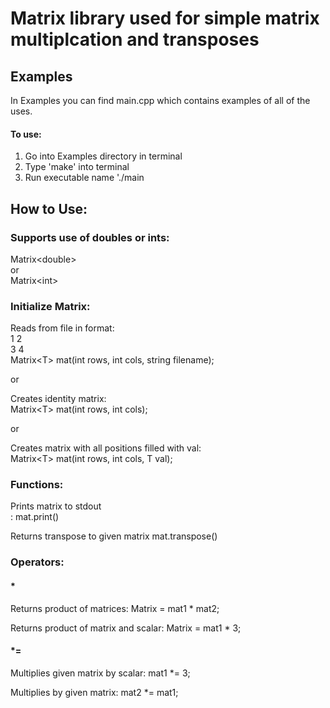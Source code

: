 # Matrix library used for simple matrix multiplcation and transposes

## Examples
In Examples you can find main.cpp which contains examples of all of the uses.
 #### To use:
 1. Go into Examples directory in terminal
 2. Type 'make' into terminal
 3. Run executable name './main
 
 ## How to Use: 

### Supports use of doubles or ints:
Matrix\<double\><br>
or<br>
Matrix\<int\>

### Initialize Matrix:
 Reads from file in format:<br>
1 2 <br>
3 4<br>
Matrix\<T\> mat(int rows, int cols, string filename);

or

Creates identity matrix:<br>
Matrix\<T\> mat(int rows, int cols);

or

Creates matrix with all positions filled with val:<br>
Matrix\<T\> mat(int rows, int cols, T val);

### Functions:
Prints matrix to stdout <br>:
mat.print()

Returns transpose to given matrix
mat.transpose()

### Operators:
#### *
 Returns product of matrices:
 Matrix<int> = mat1 * mat2;
 
 Returns product of matrix and scalar:
 Matrix<int> = mat1 * 3;
 
 #### *=
 Multiplies given matrix by scalar:
 mat1 *= 3;
 
 Multiplies by given matrix:
 mat2 *= mat1;
